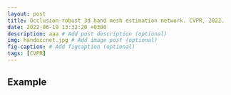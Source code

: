 ```yaml
---
layout: post
title: Occlusion-robust 3d hand mesh estimation network. CVPR, 2022.
date: 2022-06-19 13:32:20 +0300
description: aaa # Add post description (optional)
img: handoccnet.jpg # Add image post (optional)
fig-caption: # Add figcaption (optional)
tags: [CVPR]
---
```

## Example
